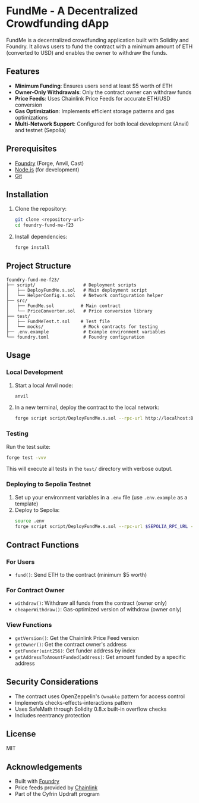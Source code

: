 # FundMe - A Decentralized Crowdfunding dApp

FundMe is a decentralized crowdfunding application built with Solidity and Foundry. It allows users to fund the contract with a minimum amount of ETH (converted to USD) and enables the owner to withdraw the funds.

## Features

- **Minimum Funding**: Ensures users send at least $5 worth of ETH
- **Owner-Only Withdrawals**: Only the contract owner can withdraw funds
- **Price Feeds**: Uses Chainlink Price Feeds for accurate ETH/USD conversion
- **Gas Optimization**: Implements efficient storage patterns and gas optimizations
- **Multi-Network Support**: Configured for both local development (Anvil) and testnet (Sepolia)

## Prerequisites

- [Foundry](https://book.getfoundry.sh/getting-started/installation) (Forge, Anvil, Cast)
- [Node.js](https://nodejs.org/) (for development)
- [Git](https://git-scm.com/)

## Installation

1. Clone the repository:
   ```bash
   git clone <repository-url>
   cd foundry-fund-me-f23
   ```

2. Install dependencies:
   ```bash
   forge install
   ```

## Project Structure

```
foundry-fund-me-f23/
├── script/                  # Deployment scripts
│   ├── DeployFundMe.s.sol   # Main deployment script
│   └── HelperConfig.s.sol   # Network configuration helper
├── src/
│   ├── FundMe.sol          # Main contract
│   └── PriceConverter.sol   # Price conversion library
├── test/
│   ├── FundMeTest.t.sol    # Test file
│   └── mocks/               # Mock contracts for testing
├── .env.example             # Example environment variables
└── foundry.toml             # Foundry configuration
```

## Usage

### Local Development

1. Start a local Anvil node:
   ```bash
   anvil
   ```

2. In a new terminal, deploy the contract to the local network:
   ```bash
   forge script script/DeployFundMe.s.sol --rpc-url http://localhost:8545 --private-key <YOUR_PRIVATE_KEY> --broadcast
   ```

### Testing

Run the test suite:

```bash
forge test -vvv
```

This will execute all tests in the `test/` directory with verbose output.

### Deploying to Sepolia Testnet

1. Set up your environment variables in a `.env` file (use `.env.example` as a template)
2. Deploy to Sepolia:
   ```bash
   source .env
   forge script script/DeployFundMe.s.sol --rpc-url $SEPOLIA_RPC_URL --private-key $PRIVATE_KEY --broadcast --verify --etherscan-api-key $ETHERSCAN_API_KEY -vvvv
   ```

## Contract Functions

### For Users
- `fund()`: Send ETH to the contract (minimum $5 worth)

### For Contract Owner
- `withdraw()`: Withdraw all funds from the contract (owner only)
- `cheaperWithdraw()`: Gas-optimized version of withdraw (owner only)

### View Functions
- `getVersion()`: Get the Chainlink Price Feed version
- `getOwner()`: Get the contract owner's address
- `getFunder(uint256)`: Get funder address by index
- `getAddressToAmountFunded(address)`: Get amount funded by a specific address

## Security Considerations

- The contract uses OpenZeppelin's `Ownable` pattern for access control
- Implements checks-effects-interactions pattern
- Uses SafeMath through Solidity 0.8.x built-in overflow checks
- Includes reentrancy protection

## License

MIT

## Acknowledgements

- Built with [Foundry](https://getfoundry.sh/)
- Price feeds provided by [Chainlink](https://chain.link/)
- Part of the Cyfrin Updraft program

